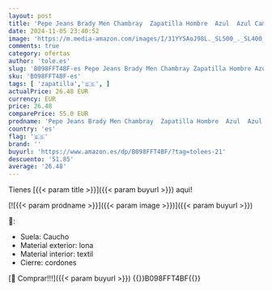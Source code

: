 ```yaml
---
layout: post
title: 'Pepe Jeans Brady Men Chambray  Zapatilla Hombre  Azul  Azul Cambray   44 EU'
date: 2024-11-05 23:40:52
image: 'https://m.media-amazon.com/images/I/31YY5AoJ98L._SL500_._SL400_.jpg'
comments: true
category: ofertas
author: 'tole.es'
slug: 'B098FFT4BF-es Pepe Jeans Brady Men Chambray Zapatilla Hombre Azul Azul...'
sku: 'B098FFT4BF-es'
tags: [ 'zapatilla','🇪🇸', ]
actualPrice: 26.48 EUR
currency: EUR
price: 26.48
comparePrice: 55.0 EUR
prodname: 'Pepe Jeans Brady Men Chambray  Zapatilla Hombre  Azul  Azul Cambray   44 EU'
country: 'es'
flag: '🇪🇸'
brand: ''
buyurl: 'https://www.amazon.es/dp/B098FFT4BF/?tag=tolees-21'
descuento: '51.85'
average: '26.48'
---
```


Tienes [{{< param title >}}]({{< param buyurl >}}) aqui!

[![{{< param prodname >}}]({{< param image >}})]({{< param buyurl >}})

🔎:

- Suela: Caucho
- Material exterior: lona
- Material interior: textil
- Cierre: cordones

[🛒 Comprar!!!]({{< param buyurl >}})
{{<world>}}B098FFT4BF{{</world>}}
